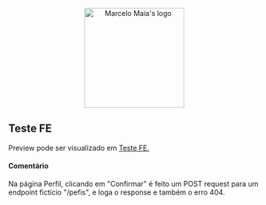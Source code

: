 <p align="center">
    <a href="https://marcelomaias.net/projects/teste-fe/">
        <img alt="Marcelo Maia's logo" src="https://marcelomaias.net/icon.png" width="200" />
    </a>
</p>

<h2>Teste FE</h2>

<p>Preview pode ser visualizado em <a href="https://github.com/marcelomaias/projects/teste-fe">Teste FE.</a></p>

<h4>Comentário</h4>

<p>Na página Perfil, clicando em "Confirmar" é feito um POST request para um endpoint fictício "/pefis",  e loga o response e também o erro 404.</p>
